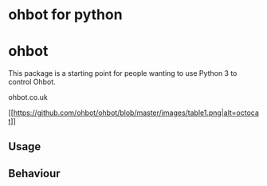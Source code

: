 # ohbot for python

ohbot
========================

This package is a starting point for people wanting to use Python 3 to control Ohbot. 

ohbot.co.uk

[[https://github.com/ohbot/ohbot/blob/master/images/table1.png|alt=octocat]]

Usage
-----





Behaviour
--------


